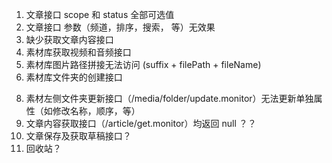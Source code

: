 1. 文章接口 scope 和 status 全部可选值
2. 文章接口 参数（频道，排序，搜索， 等）无效果
3. 缺少获取文章内容接口
4. 素材库获取视频和音频接口
5. 素材库图片路径拼接无法访问 (suffix + filePath + fileName)
6. 素材库文件夹的创建接口

<!-- 7.  所有写操作特殊字符未处理，报错（如：表情符号） -->
8.  素材左侧文件夹更新接口（/media/folder/update.monitor）无法更新单独属性（如修改名称，顺序，等）
9.  文章内容获取接口（/article/get.monitor）均返回 null ？？
10. 文章保存及获取草稿接口？
11. 回收站？
